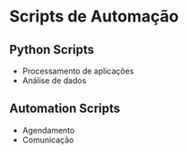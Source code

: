 ﻿# Scripts de Automação

## Python Scripts
- Processamento de aplicações
- Análise de dados

## Automation Scripts
- Agendamento
- Comunicação
